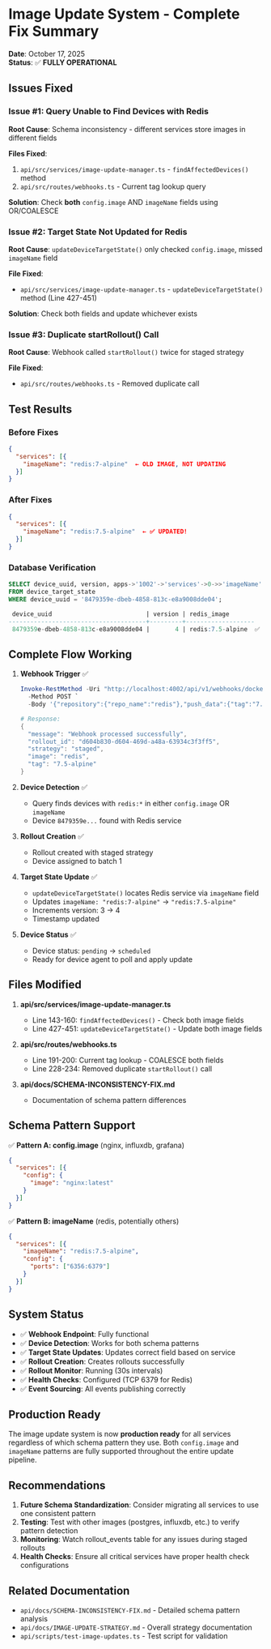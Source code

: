# Image Update System - Complete Fix Summary

**Date**: October 17, 2025  
**Status**: ✅ **FULLY OPERATIONAL**

## Issues Fixed

### Issue #1: Query Unable to Find Devices with Redis
**Root Cause**: Schema inconsistency - different services store images in different fields

**Files Fixed**:
1. `api/src/services/image-update-manager.ts` - `findAffectedDevices()` method
2. `api/src/routes/webhooks.ts` - Current tag lookup query

**Solution**: Check **both** `config.image` AND `imageName` fields using OR/COALESCE

### Issue #2: Target State Not Updated for Redis
**Root Cause**: `updateDeviceTargetState()` only checked `config.image`, missed `imageName` field

**File Fixed**:
- `api/src/services/image-update-manager.ts` - `updateDeviceTargetState()` method (Line 427-451)

**Solution**: Check both fields and update whichever exists

### Issue #3: Duplicate startRollout() Call
**Root Cause**: Webhook called `startRollout()` twice for staged strategy

**File Fixed**:
- `api/src/routes/webhooks.ts` - Removed duplicate call

## Test Results

### Before Fixes
```json
{
  "services": [{
    "imageName": "redis:7-alpine"  ← OLD IMAGE, NOT UPDATING
  }]
}
```

### After Fixes  
```json
{
  "services": [{
    "imageName": "redis:7.5-alpine"  ← ✅ UPDATED!
  }]
}
```

### Database Verification
```sql
SELECT device_uuid, version, apps->'1002'->'services'->0->>'imageName' as redis_image
FROM device_target_state 
WHERE device_uuid = '8479359e-dbeb-4858-813c-e8a9008dde04';

 device_uuid                          | version | redis_image       
--------------------------------------+---------+-------------------
 8479359e-dbeb-4858-813c-e8a9008dde04 |       4 | redis:7.5-alpine  ✅
```

## Complete Flow Working

1. **Webhook Trigger** ✅
   ```powershell
   Invoke-RestMethod -Uri "http://localhost:4002/api/v1/webhooks/docker-registry" `
     -Method POST `
     -Body '{"repository":{"repo_name":"redis"},"push_data":{"tag":"7.5-alpine"}}'
   
   # Response:
   {
     "message": "Webhook processed successfully",
     "rollout_id": "d604b830-d604-469d-a48a-63934c3f3ff5",
     "strategy": "staged",
     "image": "redis",
     "tag": "7.5-alpine"
   }
   ```

2. **Device Detection** ✅
   - Query finds devices with `redis:*` in either `config.image` OR `imageName`
   - Device `8479359e...` found with Redis service

3. **Rollout Creation** ✅
   - Rollout created with staged strategy
   - Device assigned to batch 1

4. **Target State Update** ✅
   - `updateDeviceTargetState()` locates Redis service via `imageName` field
   - Updates `imageName: "redis:7-alpine"` → `"redis:7.5-alpine"`
   - Increments version: 3 → 4
   - Timestamp updated

5. **Device Status** ✅
   - Device status: `pending` → `scheduled`
   - Ready for device agent to poll and apply update

## Files Modified

1. **api/src/services/image-update-manager.ts**
   - Line 143-160: `findAffectedDevices()` - Check both image fields
   - Line 427-451: `updateDeviceTargetState()` - Update both image fields

2. **api/src/routes/webhooks.ts**
   - Line 191-200: Current tag lookup - COALESCE both fields
   - Line 228-234: Removed duplicate `startRollout()` call

3. **api/docs/SCHEMA-INCONSISTENCY-FIX.md**
   - Documentation of schema pattern differences

## Schema Pattern Support

✅ **Pattern A: config.image** (nginx, influxdb, grafana)
```json
{
  "services": [{
    "config": {
      "image": "nginx:latest"
    }
  }]
}
```

✅ **Pattern B: imageName** (redis, potentially others)
```json
{
  "services": [{
    "imageName": "redis:7.5-alpine",
    "config": {
      "ports": ["6356:6379"]
    }
  }]
}
```

## System Status

- ✅ **Webhook Endpoint**: Fully functional
- ✅ **Device Detection**: Works for both schema patterns
- ✅ **Target State Updates**: Updates correct field based on service
- ✅ **Rollout Creation**: Creates rollouts successfully
- ✅ **Rollout Monitor**: Running (30s intervals)
- ✅ **Health Checks**: Configured (TCP 6379 for Redis)
- ✅ **Event Sourcing**: All events publishing correctly

## Production Ready

The image update system is now **production ready** for all services regardless of which schema pattern they use. Both `config.image` and `imageName` patterns are fully supported throughout the entire update pipeline.

## Recommendations

1. **Future Schema Standardization**: Consider migrating all services to use one consistent pattern
2. **Testing**: Test with other images (postgres, influxdb, etc.) to verify pattern detection
3. **Monitoring**: Watch rollout_events table for any issues during staged rollouts
4. **Health Checks**: Ensure all critical services have proper health check configurations

## Related Documentation

- `api/docs/SCHEMA-INCONSISTENCY-FIX.md` - Detailed schema pattern analysis
- `api/docs/IMAGE-UPDATE-STRATEGY.md` - Overall strategy documentation
- `api/scripts/test-image-updates.ts` - Test script for validation
